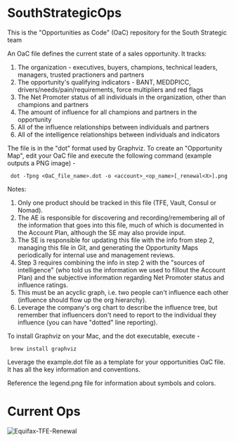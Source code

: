 # SouthStrategicOps

This is the "Opportunities as Code" (OaC) repository for the South Strategic team

An OaC file defines the current state of a sales opportunity. It tracks:
1. The organization - executives, buyers, champions, technical leaders, managers, trusted practioners and partners
2. The opportunity's qualifying indicators - BANT, MEDDPICC, drivers/needs/pain/requirements, force multipliers and red flags
3. The Net Promoter status of all individuals in the organization, other than champions and partners
4. The amount of influence for all champions and partners in the opportunity
5. All of the influence relationships between individuals and partners
6. All of the intelligence relationships between individuals and indicators

The file is in the "dot" format used by Graphviz. To create an "Opportunity Map", edit your OaC file and execute the following command (example outputs a PNG image) -

     dot -Tpng <OaC_file_name>.dot -o <account>_<op_name>[_renewal<X>].png

Notes:
1. Only one product should be tracked in this file (TFE, Vault, Consul or Nomad).
2. The AE is responsible for discovering and recording/remembering all of the information that goes into this file, much of which is documented in the Account Plan, although the SE may also provide input.
3. The SE is responsible for updating this file with the info from step 2, managing this file in Git, and generating the Opportunity Maps periodically for internal use and management reviews.
4. Step 3 requires combining the info in step 2 with the "sources of intelligence" (who told us the information we used to fillout the Account Plan) and the subjective information regarding Net Promoter status and influence ratings. 
4. This must be an acyclic graph, i.e. two people can't influence each other (influence should flow up the org hierarchy).
5. Leverage the company's org chart to describe the influence tree, but remember that influencers don't need to report to the individual they influence (you can have "dotted" line reporting).


To install Graphviz on your Mac, and the dot executable, execute -

     brew install graphviz  

Leverage the example.dot file as a template for your opportunities OaC file. It has all the key information and conventions.

Reference the legend.png file for information about symbols and colors.

# Current Ops
![Equifax-TFE-Renewal](outputs/equifax_tfe_renewal.png)

